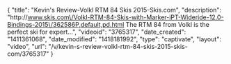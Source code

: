 {
    "title": "Kevin's Review-Volkl RTM 84 Skis 2015-Skis.com",
    "description": "http:\/\/www.skis.com\/Volkl-RTM-84-Skis-with-Marker-iPT-Wideride-12.0-Bindings-2015\/362586P,default,pd.html The RTM 84 from Volkl is the perfect ski for expert...",
    "videoid": "3765317",
    "date_created": "1411361068",
    "date_modified": "1418181992",
    "type": "captivate",
    "layout": "video",
    "url": "\/v\/kevin-s-review-volkl-rtm-84-skis-2015-skis-com\/3765317"
}
